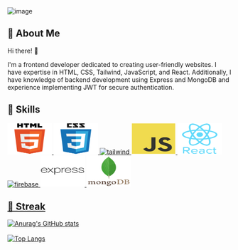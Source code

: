 

<img  text-aign="cenetr" alt="image" width=1200 src="https://i.ibb.co/WH5jPHx/github-header-image.png"/>


## 🚀 About Me
Hi there! 👋

I'm a frontend developer dedicated to creating user-friendly websites. I have expertise in HTML, CSS, Tailwind, JavaScript, and React. Additionally, I have knowledge of backend development using Express and MongoDB and experience implementing JWT for secure authentication.

## 🚀 Skills

<p align="left">
  <a href="https://www.w3schools.com/css/" target="_blank" rel="noreferrer">
    <img src="https://raw.githubusercontent.com/devicons/devicon/master/icons/html5/html5-original-wordmark.svg" alt="html5" width="100" height="70"/>
     <img src="https://raw.githubusercontent.com/devicons/devicon/master/icons/css3/css3-original-wordmark.svg" alt="css3" width="100" height="70"/>
     <img src="https://www.vectorlogo.zone/logos/tailwindcss/tailwindcss-icon.svg" alt="tailwind" width="100" height="70"/>
     <img src="https://raw.githubusercontent.com/devicons/devicon/master/icons/javascript/javascript-original.svg" alt="javascript" width="100" height="70"/> 
    <img src="https://raw.githubusercontent.com/devicons/devicon/master/icons/react/react-original-wordmark.svg" alt="react" width="100" height="70"/>
<img src="https://www.vectorlogo.zone/logos/firebase/firebase-icon.svg" alt="firebase" width="100" height="70"/> </a> <a href="https://www.w3.org/html/" target="_blank" rel="noreferrer"> 
<img src="https://raw.githubusercontent.com/devicons/devicon/master/icons/express/express-original-wordmark.svg" alt="express" width="100" height="70"/> 
<img src="https://raw.githubusercontent.com/devicons/devicon/master/icons/mongodb/mongodb-original-wordmark.svg" alt="mongodb" width="100" height="70"/>


## 🚀 Streak

[![Anurag's GitHub stats](https://github-readme-stats.vercel.app/api?username=Munna8383)](https://github.com/anuraghazra/github-readme-stats)
<br/>
<br/>
[![Top Langs](https://github-readme-stats.vercel.app/api/top-langs/?username=Munna8383&layout=compact)](https://github.com/anuraghazra/github-readme-stats&layout=compact)

  
